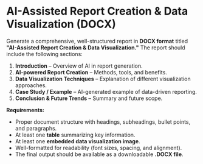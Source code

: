 
# AI-Assisted Report Creation & Data Visualization (DOCX)

Generate a comprehensive, well-structured report in **DOCX format** titled **"AI-Assisted Report Creation & Data Visualization."** The report should include the following sections:

1. **Introduction** – Overview of AI in report generation.  
2. **AI-powered Report Creation** – Methods, tools, and benefits.  
3. **Data Visualization Techniques** – Explanation of different visualization approaches.  
4. **Case Study / Example** – AI-generated example of data-driven reporting.  
5. **Conclusion & Future Trends** – Summary and future scope.  

**Requirements:**
- Proper document structure with headings, subheadings, bullet points, and paragraphs.
- At least one **table** summarizing key information.
- At least one **embedded data visualization image**.
- Well-formatted for readability (font sizes, spacing, and alignment).
- The final output should be available as a downloadable **.DOCX file**.
